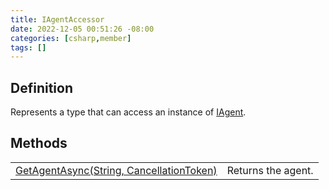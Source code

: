 ```yaml
---
title: IAgentAccessor
date: 2022-12-05 00:51:26 -08:00
categories: [csharp,member]
tags: []
---
```


## Definition

Represents a type that can access an instance of <a href='/posts/csharp.member.entitydb.abstractions.agents.iagent/'>IAgent</a>.

## Methods
<table><tr><td><!--/posts/csharp.member.entitydb.abstractions.agents.iagentaccessor.getagentasync/--><a href='#'>GetAgentAsync(String, CancellationToken)</a></td><td>
Returns the agent.
</td></tr></table>
